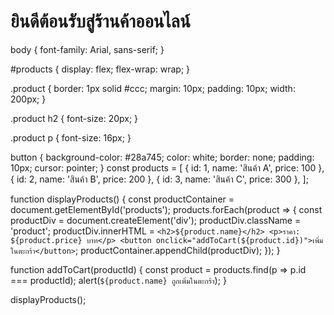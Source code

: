 <!DOCTYPE html>
<html lang="th">
<head>
    <meta charset="UTF-8">
    <meta name="viewport" content="width=device-width, initial-scale=1.0">
    <title>ร้านค้าออนไลน์</title>
    <link rel="stylesheet" href="style.css">
</head>
<body>
    <h1>ยินดีต้อนรับสู่ร้านค้าออนไลน์</h1>
    <div id="products"></div>
    <script src="script.js"></script>
</body>
</html>
body {
    font-family: Arial, sans-serif;
}

#products {
    display: flex;
    flex-wrap: wrap;
}

.product {
    border: 1px solid #ccc;
    margin: 10px;
    padding: 10px;
    width: 200px;
}

.product h2 {
    font-size: 20px;
}

.product p {
    font-size: 16px;
}

button {
    background-color: #28a745;
    color: white;
    border: none;
    padding: 10px;
    cursor: pointer;
}
const products = [
    { id: 1, name: 'สินค้า A', price: 100 },
    { id: 2, name: 'สินค้า B', price: 200 },
    { id: 3, name: 'สินค้า C', price: 300 },
];

function displayProducts() {
    const productContainer = document.getElementById('products');
    products.forEach(product => {
        const productDiv = document.createElement('div');
        productDiv.className = 'product';
        productDiv.innerHTML = `
            <h2>${product.name}</h2>
            <p>ราคา: ${product.price} บาท</p>
            <button onclick="addToCart(${product.id})">เพิ่มในตะกร้า</button>
        `;
        productContainer.appendChild(productDiv);
    });
}

function addToCart(productId) {
    const product = products.find(p => p.id === productId);
    alert(`${product.name} ถูกเพิ่มในตะกร้า`);
}

displayProducts();
